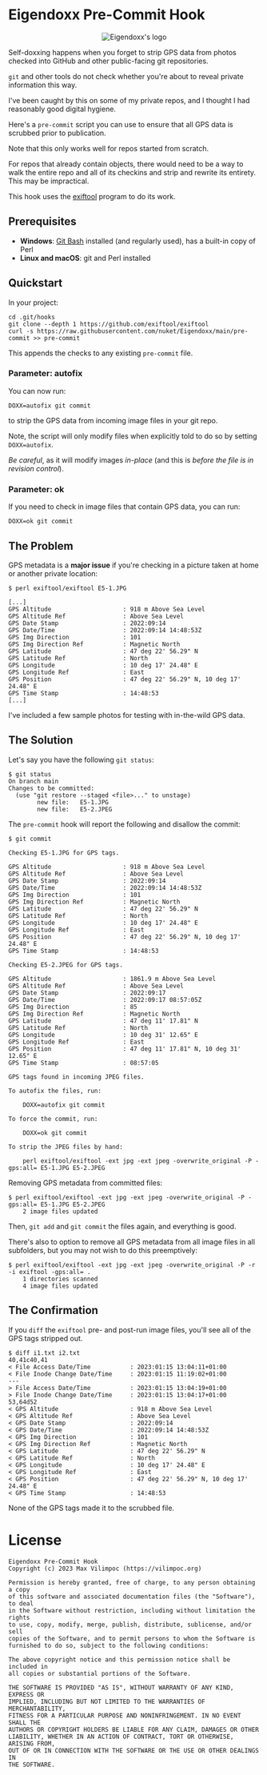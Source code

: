 # Eigendoxx Pre-Commit Hook

<p align="center">
<img src="https://github.com/nuket/Eigendoxx/blob/main/eigendoxx-logo.png?raw=true" alt="Eigendoxx's logo"/>
</p>

Self-doxxing happens when you forget to strip GPS data from photos checked into
GitHub and other public-facing git repositories.

`git` and other tools do not check whether you're about to reveal private
information this way.

I've been caught by this on some of my private repos, and I thought I had
reasonably good digital hygiene.

Here's a `pre-commit` script you can use to ensure that all GPS data is scrubbed
prior to publication.

Note that this only works well for repos started from scratch.

For repos that already contain objects, there would need to be a way to walk the
entire repo and all of its checkins and strip and rewrite its entirety. This may
be impractical.

This hook uses the [exiftool](https://github.com/exiftool/exiftool) program to
do its work.

## Prerequisites

* **Windows**: [Git Bash](https://git-scm.com/) installed (and regularly used),
  has a built-in copy of Perl
* **Linux and macOS**: git and Perl installed

## Quickstart

In your project:

```
cd .git/hooks
git clone --depth 1 https://github.com/exiftool/exiftool
curl -s https://raw.githubusercontent.com/nuket/Eigendoxx/main/pre-commit >> pre-commit
```

This appends the checks to any existing `pre-commit` file.

### Parameter: autofix

You can now run:

```
DOXX=autofix git commit
```

to strip the GPS data from incoming image files in your git repo.

Note, the script will only modify files when explicitly told to do so by setting `DOXX=autofix`.

_Be careful_, as it will modify images _in-place_ (and this is _before the file
is in revision control_).

### Parameter: ok

If you need to check in image files that contain GPS data, you can run:

```
DOXX=ok git commit
```

## The Problem

GPS metadata is a **major issue** if you're checking in a picture taken at home
or another private location:

```
$ perl exiftool/exiftool E5-1.JPG

[...]
GPS Altitude                    : 918 m Above Sea Level
GPS Altitude Ref                : Above Sea Level
GPS Date Stamp                  : 2022:09:14
GPS Date/Time                   : 2022:09:14 14:48:53Z
GPS Img Direction               : 101
GPS Img Direction Ref           : Magnetic North
GPS Latitude                    : 47 deg 22' 56.29" N
GPS Latitude Ref                : North
GPS Longitude                   : 10 deg 17' 24.48" E
GPS Longitude Ref               : East
GPS Position                    : 47 deg 22' 56.29" N, 10 deg 17' 24.48" E
GPS Time Stamp                  : 14:48:53
[...]
```

I've included a few sample photos for testing with in-the-wild GPS data.

## The Solution

Let's say you have the following `git status`:

```
$ git status
On branch main
Changes to be committed:
  (use "git restore --staged <file>..." to unstage)
        new file:   E5-1.JPG
        new file:   E5-2.JPEG
```

The `pre-commit` hook will report the following and disallow the commit:

```
$ git commit

Checking E5-1.JPG for GPS tags.

GPS Altitude                    : 918 m Above Sea Level
GPS Altitude Ref                : Above Sea Level
GPS Date Stamp                  : 2022:09:14
GPS Date/Time                   : 2022:09:14 14:48:53Z
GPS Img Direction               : 101
GPS Img Direction Ref           : Magnetic North
GPS Latitude                    : 47 deg 22' 56.29" N
GPS Latitude Ref                : North
GPS Longitude                   : 10 deg 17' 24.48" E
GPS Longitude Ref               : East
GPS Position                    : 47 deg 22' 56.29" N, 10 deg 17' 24.48" E
GPS Time Stamp                  : 14:48:53

Checking E5-2.JPEG for GPS tags.

GPS Altitude                    : 1861.9 m Above Sea Level
GPS Altitude Ref                : Above Sea Level
GPS Date Stamp                  : 2022:09:17
GPS Date/Time                   : 2022:09:17 08:57:05Z
GPS Img Direction               : 85
GPS Img Direction Ref           : Magnetic North
GPS Latitude                    : 47 deg 11' 17.81" N
GPS Latitude Ref                : North
GPS Longitude                   : 10 deg 31' 12.65" E
GPS Longitude Ref               : East
GPS Position                    : 47 deg 11' 17.81" N, 10 deg 31' 12.65" E
GPS Time Stamp                  : 08:57:05

GPS tags found in incoming JPEG files.

To autofix the files, run:

    DOXX=autofix git commit

To force the commit, run:

    DOXX=ok git commit

To strip the JPEG files by hand:

    perl exiftool/exiftool -ext jpg -ext jpeg -overwrite_original -P -gps:all= E5-1.JPG E5-2.JPEG
```

Removing GPS metadata from committed files:

```
$ perl exiftool/exiftool -ext jpg -ext jpeg -overwrite_original -P -gps:all= E5-1.JPG E5-2.JPEG
    2 image files updated
```

Then, `git add` and `git commit` the files again, and everything is good.

There's also to option to remove all GPS metadata from all image files in all
subfolders, but you may not wish to do this preemptively:

```
$ perl exiftool/exiftool -ext jpg -ext jpeg -overwrite_original -P -r -i exiftool -gps:all= .
    1 directories scanned
    4 image files updated
```

## The Confirmation

If you `diff` the `exiftool` pre- and post-run image files, you'll see all of
the GPS tags stripped out.

```
$ diff i1.txt i2.txt
40,41c40,41
< File Access Date/Time           : 2023:01:15 13:04:11+01:00
< File Inode Change Date/Time     : 2023:01:15 11:19:02+01:00
---
> File Access Date/Time           : 2023:01:15 13:04:19+01:00
> File Inode Change Date/Time     : 2023:01:15 13:04:17+01:00
53,64d52
< GPS Altitude                    : 918 m Above Sea Level
< GPS Altitude Ref                : Above Sea Level
< GPS Date Stamp                  : 2022:09:14
< GPS Date/Time                   : 2022:09:14 14:48:53Z
< GPS Img Direction               : 101
< GPS Img Direction Ref           : Magnetic North
< GPS Latitude                    : 47 deg 22' 56.29" N
< GPS Latitude Ref                : North
< GPS Longitude                   : 10 deg 17' 24.48" E
< GPS Longitude Ref               : East
< GPS Position                    : 47 deg 22' 56.29" N, 10 deg 17' 24.48" E
< GPS Time Stamp                  : 14:48:53
```

None of the GPS tags made it to the scrubbed file.

# License

```
Eigendoxx Pre-Commit Hook
Copyright (c) 2023 Max Vilimpoc (https://vilimpoc.org)

Permission is hereby granted, free of charge, to any person obtaining a copy
of this software and associated documentation files (the "Software"), to deal
in the Software without restriction, including without limitation the rights
to use, copy, modify, merge, publish, distribute, sublicense, and/or sell
copies of the Software, and to permit persons to whom the Software is
furnished to do so, subject to the following conditions:

The above copyright notice and this permission notice shall be included in
all copies or substantial portions of the Software.

THE SOFTWARE IS PROVIDED "AS IS", WITHOUT WARRANTY OF ANY KIND, EXPRESS OR
IMPLIED, INCLUDING BUT NOT LIMITED TO THE WARRANTIES OF MERCHANTABILITY,
FITNESS FOR A PARTICULAR PURPOSE AND NONINFRINGEMENT. IN NO EVENT SHALL THE
AUTHORS OR COPYRIGHT HOLDERS BE LIABLE FOR ANY CLAIM, DAMAGES OR OTHER
LIABILITY, WHETHER IN AN ACTION OF CONTRACT, TORT OR OTHERWISE, ARISING FROM,
OUT OF OR IN CONNECTION WITH THE SOFTWARE OR THE USE OR OTHER DEALINGS IN
THE SOFTWARE.
```